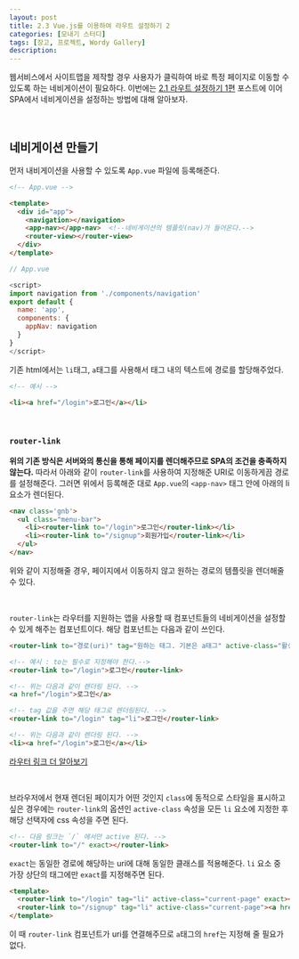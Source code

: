 ```yaml
---
layout: post
title: 2.3 Vue.js를 이용하여 라우트 설정하기 2
categories: [모내기 스터디]
tags: [장고, 프로젝트, Wordy Gallery]
description: 
---
```


웹서비스에서 사이트맵을 제작할 경우 사용자가 클릭하여 바로 특정 페이지로 이동할 수 있도록 하는 네비게이션이 필요하다. 이번에는 <a href="http://juliahwang.kr/%EB%AA%A8%EB%82%B4%EA%B8%B0%20%EC%8A%A4%ED%84%B0%EB%94%94/2017/09/21/2.1-%EB%9D%BC%EC%9A%B0%ED%8A%B8-%EC%84%A4%EC%A0%95%ED%95%98%EA%B8%B01.html" target="_blank">2.1 라우트 설정하기 1편</a> 포스트에 이어 SPA에서 네비게이션을 설정하는 방법에 대해 알아보자. 

<br>

## 네비게이션 만들기

먼저 내비게이션을 사용할 수 있도록 `App.vue` 파일에 등록해준다.

```html
<!-- App.vue -->

<template>
  <div id="app">
    <navigation></navigation>
    <app-nav></app-nav>  <!--네비게이션의 템플릿(nav)가 들어온다.-->
    <router-view></router-view>
  </div>
</template>
```

```js
// App.vue

<script>
import navigation from './components/navigation'
export default {
  name: 'app',
  components: {
    appNav: navigation
  }
}
</script>
```

기존 html에서는 `li`태그, `a`태그를 사용해서 태그 내의 텍스트에 경로를 할당해주었다.

```html
<!-- 예시 -->

<li><a href="/login">로그인</a></li>
```

<br>

### `router-link`

**위의 기존 방식은 서버와의 통신을 통해 페이지를 렌더해주므로 SPA의 조건을 충족하지 않는다.** 따라서 아래와 같이 `router-link`를 사용하여 지정해준 URI로 이동하게끔 경로를 설정해준다. 그러면 위에서 등록해준 대로 `App.vue`의 `<app-nav>` 태그 안에 아래의 li 요소가 렌더된다. 

```html
<nav class='gnb'>
  <ul class="menu-bar">
    <li><router-link to="/login">로그인</router-link></li>
    <li><router-link to="/signup">회원가입</router-link></li>
  </ul>
</nav>
```

위와 같이 지정해줄 경우, 페이지에서 이동하지 않고 원하는 경로의 템플릿을 렌더해줄 수 있다. 

<br>

`router-link`는 라우터를 지원하는 앱을 사용할 때 컴포넌트들의 네비게이션을 설정할 수 있게 해주는 컴포넌트이다. 해당 컴포넌트는 다음과 같이 쓰인다. 

```html
<router-link to="경로(uri)" tag="원하는 태그. 기본은 a태그" active-class="활성화시 현재페이지 여부를 나타내줌">문자열</router-link>

<!-- 예시 : to는 필수로 지정해야 한다.-->
<router-link to="/login">로그인</router-link>

<!-- 위는 다음과 같이 렌더링 된다. -->
<a href="/login">로그인</a>

<!-- tag 값을 주면 해당 태그로 렌더링된다. -->
<router-link to="/login" tag="li">로그인</router-link>

<!-- 위는 다음과 같이 렌더링 된다. -->
<li><a href="/login">로그인</a></li>
```

<a href="https://router.vuejs.org/kr/api/router-link.html" target="_blank">라우터 링크 더 알아보기</a>
  
<br>

브라우저에서 현재 렌더된 페이지가 어떤 것인지 `class`에 동적으로 스타일을 표시하고싶은 경우에는 `router-link`의 옵션인 `active-class` 속성을 모든 `li` 요소에 지정한 후 해당 선택자에 css 속성을 주면 된다.

```html
<!-- 다음 링크는 `/` 에서만 active 된다. -->
<router-link to="/" exact></router-link>
```

`exact`는 동일한 경로에 해당하는 uri에 대해 동일한 클래스를 적용해준다. `li` 요소 중 가장 상단의 태그에만 `exact`를 지정해주면 된다. 


```html
<template>
  <router-link to="/login" tag="li" active-class="current-page" exact><a href>로그인</a></router-link>
  <router-link to="/signup" tag="li" active-class="current-page"><a href>회원가입</a></router-link>
</template>
```

이 때 `router-link` 컴포넌트가 uri를 연결해주므로 `a`태그의 `href`는 지정해 줄 필요가 없다.

<br>
